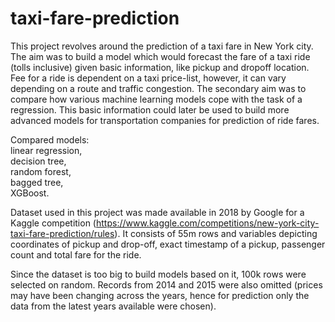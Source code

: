 # taxi-fare-prediction
This project revolves around the prediction of a taxi fare in New York city. The aim was to build a model which would forecast the fare of a taxi ride (tolls inclusive) given basic information, like pickup and dropoff location. Fee for a ride is dependent on a taxi price-list, however, it can vary depending on a route and traffic congestion. The secondary aim was to compare how various machine learning models cope with the task of a regression. This basic information could later be used to build more advanced models for transportation companies for prediction of ride fares. 

Compared models:  
linear regression,  
decision tree,  
random forest,  
bagged tree,  
XGBoost.  

Dataset used in this project was made available in 2018 by Google for a Kaggle competition (https://www.kaggle.com/competitions/new-york-city-taxi-fare-prediction/rules). It consists of 55m rows and variables depicting coordinates of pickup and drop-off, exact timestamp of a pickup, passenger count and total fare for the ride. 

Since the dataset is too big to build models based on it, 100k rows were selected on random. Records from 2014 and 2015 were also omitted (prices may have been changing across the years, hence for prediction only the data from the latest years available were chosen). 
